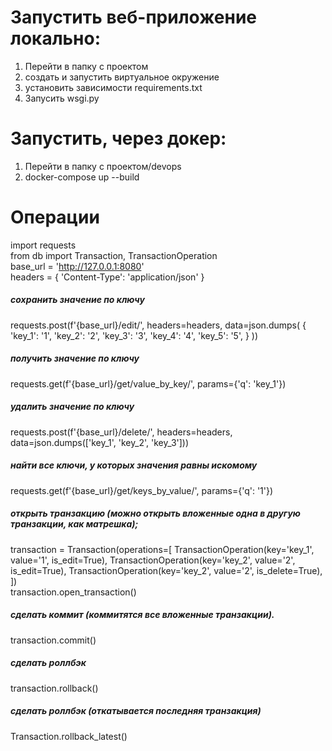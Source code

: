 # Запустить веб-приложение локально:
1. Перейти в папку с проектом
2. создать и запустить виртуальное окружение
3. установить зависимости requirements.txt
4. Запусить wsgi.py

# Запустить, через докер: 
1. Перейти в папку с проектом/devops
2. docker-compose up --build

# Операции

import requests
<br />
from db import Transaction, TransactionOperation
<br />
base_url = 'http://127.0.0.1:8080'
<br />
headers = {
    'Content-Type': 'application/json'
}
<br />
##### сохранить значение по ключу
requests.post(f'{base_url}/edit/', headers=headers, data=json.dumps(
    {
        'key_1': '1',
        'key_2': '2',
        'key_3': '3',
        'key_4': '4',
        'key_5': '5',
    }
))
<br />
##### получить значение по ключу
requests.get(f'{base_url}/get/value_by_key/', params={'q': 'key_1'})
<br />
##### удалить значение по ключу
requests.post(f'{base_url}/delete/', headers=headers, data=json.dumps(['key_1', 'key_2', 'key_3']))
<br />
##### найти все ключи, у которых значения равны искомому
requests.get(f'{base_url}/get/keys_by_value/', params={'q': '1'})
<br />
##### открыть транзакцию (можно открыть вложенные одна в другую транзакции, как матрешка);
transaction = Transaction(operations=[
    TransactionOperation(key='key_1', value='1', is_edit=True),
    TransactionOperation(key='key_2', value='2', is_edit=True),
    TransactionOperation(key='key_2', value='2', is_delete=True),
])
<br />
transaction.open_transaction()

##### сделать коммит (коммитятся все вложенные транзакции).
transaction.commit()
<br />

##### сделать роллбэк
transaction.rollback()
<br />

##### сделать роллбэк (откатывается последняя транзакция)
Transaction.rollback_latest()